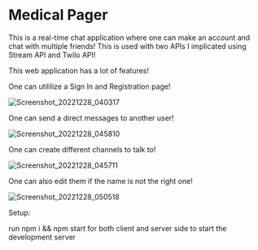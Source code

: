 # Medical Pager

This is a real-time chat application where one can make an account and chat with multiple friends! This is used with two APIs I implicated using Stream API and Twilo API!

This web application has a lot of features!

One can utililize a Sign In and Registration page!

![Screenshot_20221228_040317](https://user-images.githubusercontent.com/108836371/209890319-7de6ba2b-b6e2-4d86-921a-191e5f9f96fd.png)

One can send a direct messages to another user!

![Screenshot_20221228_045810](https://user-images.githubusercontent.com/108836371/209890276-f78f5c87-209d-4753-a83f-3ea8a2716b4c.png)

One can create different channels to talk to!

![Screenshot_20221228_045711](https://user-images.githubusercontent.com/108836371/209890398-dc59b20f-85ee-46b1-8636-9c38f953734c.png)

One can also edit them if the name is not the right one!

![Screenshot_20221228_050518](https://user-images.githubusercontent.com/108836371/209890575-b8074dfd-d8fc-4e3b-90be-0248693af19b.png)

Setup:

run npm i && npm start for both client and server side to start the development server
